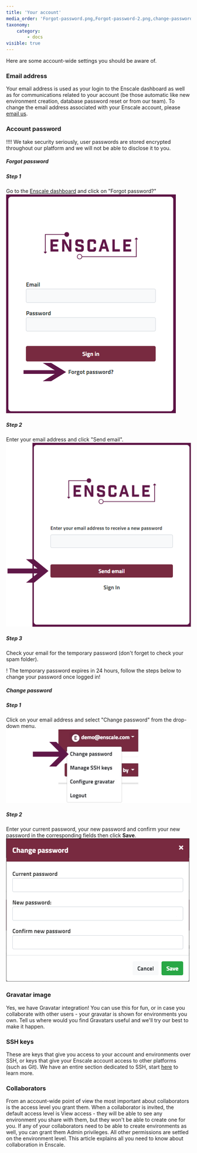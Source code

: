 ```yaml
---
title: 'Your account'
media_order: 'Forgot-password.png,Forgot-password-2.png,change-password.png,change-password2.png'
taxonomy:
    category:
        - docs
visible: true
---
```


Here are some account-wide settings you should be aware of.

### Email address

Your email address is used as your login to the Enscale dashboard as well as for communications related to your account (be those automatic like new environment creation, database password reset or from our team). To change the email address associated with your Enscale account, please [email us](mailto:support@enscale.com).

### Account password

!!!! We take security seriously, user passwords are stored encrypted throughout our platform and we will not be able to disclose it to you. 

##### Forgot password

##### Step 1

Go to the [Enscale dashboard](https://dashboard.enscale.com) and click on "Forgot password?"
![](Forgot-password.png)

##### Step 2
Enter your email address and click "Send email".
![](Forgot-password-2.png)

##### Step 3

Check your email for the temporary password (don't forget to check your spam folder). 

! The temporary password expires in 24 hours, follow the steps below to change your password once logged in!

##### Change password

##### Step 1

Click on your email address and select "Change password" from the drop-down menu.
![](change-password.png)

##### Step 2

Enter your current password, your new password and confirm your new password in the corresponding fields then click **Save**.
![](change-password2.png)



### Gravatar image

Yes, we have Gravatar integration! You can use this for fun, or in case you collaborate with other users - your gravatar is shown for environments you own. Tell us where would you find Gravatars useful and we'll try our best to make it happen.

### SSH keys

These are keys that give you access to your account and environments over SSH, or keys that give your Enscale account access to other platforms (such as Git). We have an entire section dedicated to SSH, start [here](/environments/access/access-via-ssh) to learn more.

### Collaborators

From an account-wide point of view the most important about collaborators is the access level you grant them. When a collaborator is invited, the default access level is View access - they will be able to see any environment you share with them, but they won't be able to create one for you. If any of your collaborators need to be able to create environments as well, you can grant them Admin privileges. All other permissions are settled on the environment level. This article explains all you need to know about collaboration in Enscale.


